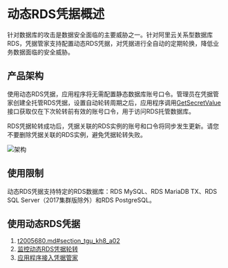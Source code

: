# 动态RDS凭据概述

针对数据库的攻击是数据安全面临的主要威胁之一。针对阿里云关系型数据库RDS，凭据管家支持配置动态RDS凭据，对凭据进行全自动的定期轮换，降低业务数据面临的安全威胁。

## 产品架构

使用动态RDS凭据，应用程序将无需配置静态数据库账号口令。管理员在凭据管家创建全托管RDS凭据，设置自动轮转周期之后，应用程序调用[GetSecretValue](/intl.zh-CN/API参考/凭据/GetSecretValue.md)接口获取仅在下次轮转前有效的账号口令，用于访问RDS托管数据库。

RDS凭据轮转成功后，凭据关联的RDS实例的账号和口令将同步发生更新。请您不要删除凭据关联的RDS实例，避免凭据轮转失败。

![架构](https://static-aliyun-doc.oss-accelerate.aliyuncs.com/assets/img/zh-CN/0473219061/p206606.png)

## 使用限制

动态RDS凭据支持特定的RDS数据库：RDS MySQL、RDS MariaDB TX、RDS SQL Server（2017集群版除外）和RDS PostgreSQL。

## 使用动态RDS凭据

1.  [t2005680.md\#section\_tgu\_kh8\_a02](/intl.zh-CN/凭据管家/动态RDS凭据/创建动态RDS凭据.md)
2.  [监控动态RDS凭据轮转](/intl.zh-CN/凭据管家/动态RDS凭据/监控动态RDS凭据轮转.md)
3.  [应用程序接入凭据管家](/intl.zh-CN/凭据管家/应用程序接入凭据管家.md)

